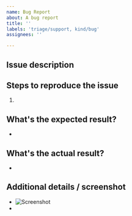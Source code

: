 ```yaml
---
name: Bug Report
about: A bug report
title: ''
labels: 'triage/support, kind/bug'
assignees: ''

---
```

## Issue description

## Steps to reproduce the issue
1. <steps-to-reproduce> 

## What's the expected result?
- <expected result>

## What's the actual result?
- <actual result>

## Additional details / screenshot

- ![Screenshot]()
-
